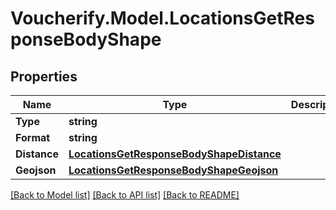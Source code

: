 # Voucherify.Model.LocationsGetResponseBodyShape

## Properties

Name | Type | Description | Notes
------------ | ------------- | ------------- | -------------
**Type** | **string** |  | [optional] 
**Format** | **string** |  | [optional] 
**Distance** | [**LocationsGetResponseBodyShapeDistance**](LocationsGetResponseBodyShapeDistance.md) |  | [optional] 
**Geojson** | [**LocationsGetResponseBodyShapeGeojson**](LocationsGetResponseBodyShapeGeojson.md) |  | [optional] 

[[Back to Model list]](../README.md#documentation-for-models) [[Back to API list]](../README.md#documentation-for-api-endpoints) [[Back to README]](../README.md)

